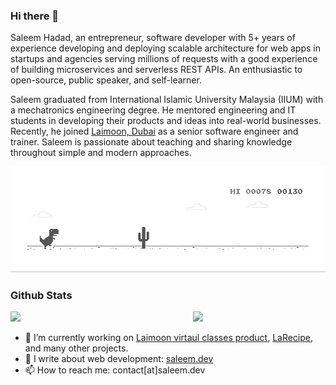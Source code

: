 ### Hi there 👋

Saleem Hadad, an entrepreneur, software developer with 5+ years of experience developing and deploying scalable architecture for web apps in startups and agencies serving millions of requests with a good experience of building microservices and serverless REST APIs. An enthusiastic to open-source, public speaker, and self-learner.

Saleem graduated from International Islamic University Malaysia (IIUM) with a mechatronics engineering degree. He mentored engineering and IT students in developing their products and ideas into real-world businesses. Recently, he joined [Laimoon, Dubai](https://Laimoon.com) as a senior software engineer and trainer. Saleem is passionate about teaching and sharing knowledge throughout simple and modern approaches.

![image](https://github.com/saleem-hadad/saleem-hadad/blob/main/dino.gif)

### Github Stats

<a href="https://github.com/saleem-hadad"><img src="https://github-readme-stats.vercel.app/api?username=saleem-hadad&show_icons=true&layout=compact&count_private=true&hide_title=true&theme=default" style="width: 58%; max-width: 58%; min-width: 58%;"><img src="https://github-readme-stats.vercel.app/api/top-langs/?username=saleem-hadad&layout=compact&count_private=true&theme=default" style="width: 40%; max-width: 40%; min-width: 40%;"></a>


- 🔭 I’m currently working on [Laimoon virtaul classes product](http://laimoon.com/), [LaRecipe](https://larecipe.binarytorch.com.my/), and many other projects.
- 🔏 I write about web development: [saleem.dev](https://saleem.dev)
- 📫 How to reach me: contact[at]saleem.dev
